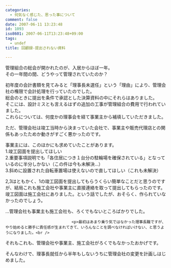 ```yaml
---
categories:
  - 何気なく感じた、思った事について
comment: false
date: 2007-06-11 13:23:48
id: 1093
iso8601: 2007-06-11T13:23:48+09:00
tags:
  - undef
title: 回顧録-提出されない資料

---
```


<div class="entry-body">
                                 <p>管理組合の総会が開かれたのが、入居からほぼ一年。<br />
その一年間の間、どうやって管理されていたのか？</p>

<p>初年度の会計書類を見てみると「理事長未選任」という「理由」により、管理会社の権限で会計処理を行っていたのでした。<br />
総会のときに提出を条件で承認とした決算資料の中にそれらはありました。<br />
そこには、設計ミスとも言えるはずの追加の工事が管理組合の費用で行われていました。<br />
これらについては、何度かの理事会を経て事業主から補填していただきました。</p>

<p>ただ、管理会社は竣工当時から決まっていた会社で、事業主や販売代理店との関係もあったためか動きがすごく悪かったのです。</p>

<p>事業主には、このほかにも求めていたことがあります。<br />
1.竣工図面を提出してほしい<br />
2.重要事項説明でも「各住居につき１台分の駐輪場を確保されている」となっているのに半分しかない（この件は今も未解決…）<br />
3.斜めに設置された自転車置場は使えないので直してほしい（これも未解決）</p>

<p>2,3はともかく、1の竣工図面を提出してもらうくらい簡単なことだと思うのですが、結局これも施工会社や事業主に直接連絡を取って提出してもらったのです。<br />
竣工図面は施工会社にありました。という話でしたが、おそらく、作られていなかったのでしょう。</p>

<p>…管理会社も事業主も施工会社も、ろくでもないところばかりでした。</p>
                              
                                 <p>最初はあまり乗り気ではなかった理事長職ですが、やり始めると勝手に責任感が生まれてきて、いろんなことを調べなければいけない、と思うようになりました。<br />
それもこれも、管理会社や事業主、施工会社がろくでもなかったおかげです。</p>

<p>そんなわけで、理事長就任から半年もしないうちに管理会社の変更を計画しはじめました。</p>
                              </div>
    	
